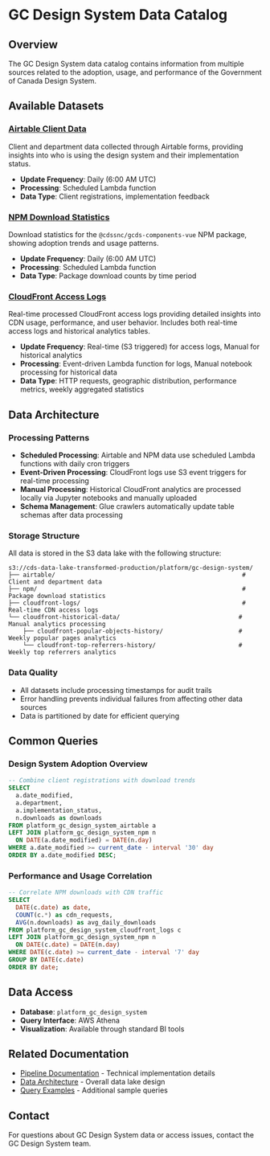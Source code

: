 # GC Design System Data Catalog

## Overview
The GC Design System data catalog contains information from multiple sources related to the adoption, usage, and performance of the Government of Canada Design System.

## Available Datasets

### [Airtable Client Data](./airtable.md)
Client and department data collected through Airtable forms, providing insights into who is using the design system and their implementation status.

- **Update Frequency**: Daily (6:00 AM UTC)
- **Processing**: Scheduled Lambda function
- **Data Type**: Client registrations, implementation feedback

### [NPM Download Statistics](./npm.md) 
Download statistics for the `@cdssnc/gcds-components-vue` NPM package, showing adoption trends and usage patterns.

- **Update Frequency**: Daily (6:00 AM UTC)  
- **Processing**: Scheduled Lambda function
- **Data Type**: Package download counts by time period

### [CloudFront Access Logs](./cloudfront.md)
Real-time processed CloudFront access logs providing detailed insights into CDN usage, performance, and user behavior. Includes both real-time access logs and historical analytics tables.

- **Update Frequency**: Real-time (S3 triggered) for access logs, Manual for historical analytics
- **Processing**: Event-driven Lambda function for logs, Manual notebook processing for historical data
- **Data Type**: HTTP requests, geographic distribution, performance metrics, weekly aggregated statistics

## Data Architecture

### Processing Patterns
- **Scheduled Processing**: Airtable and NPM data use scheduled Lambda functions with daily cron triggers
- **Event-Driven Processing**: CloudFront logs use S3 event triggers for real-time processing
- **Manual Processing**: Historical CloudFront analytics are processed locally via Jupyter notebooks and manually uploaded
- **Schema Management**: Glue crawlers automatically update table schemas after data processing

### Storage Structure
All data is stored in the S3 data lake with the following structure:
```
s3://cds-data-lake-transformed-production/platform/gc-design-system/
├── airtable/                                                    # Client and department data
├── npm/                                                         # Package download statistics  
├── cloudfront-logs/                                             # Real-time CDN access logs
└── cloudfront-historical-data/                                 # Manual analytics processing
    ├── cloudfront-popular-objects-history/                     # Weekly popular pages analytics
    └── cloudfront-top-referrers-history/                       # Weekly top referrers analytics
```

### Data Quality
- All datasets include processing timestamps for audit trails
- Error handling prevents individual failures from affecting other data sources
- Data is partitioned by date for efficient querying

## Common Queries

### Design System Adoption Overview
```sql
-- Combine client registrations with download trends
SELECT 
  a.date_modified,
  a.department,
  a.implementation_status,
  n.downloads as downloads
FROM platform_gc_design_system_airtable a
LEFT JOIN platform_gc_design_system_npm n 
  ON DATE(a.date_modified) = DATE(n.day)
WHERE a.date_modified >= current_date - interval '30' day
ORDER BY a.date_modified DESC;
```

### Performance and Usage Correlation
```sql
-- Correlate NPM downloads with CDN traffic
SELECT 
  DATE(c.date) as date,
  COUNT(c.*) as cdn_requests,
  AVG(n.downloads) as avg_daily_downloads
FROM platform_gc_design_system_cloudfront_logs c
LEFT JOIN platform_gc_design_system_npm n 
  ON DATE(c.date) = DATE(n.day)
WHERE DATE(c.date) >= current_date - interval '7' day
GROUP BY DATE(c.date)
ORDER BY date;
```

## Data Access
- **Database**: `platform_gc_design_system`
- **Query Interface**: AWS Athena
- **Visualization**: Available through standard BI tools

## Related Documentation
- [Pipeline Documentation](../../../pipelines/platform/gc-design-system/) - Technical implementation details
- [Data Architecture](../../architecture/) - Overall data lake design
- [Query Examples](./examples/) - Additional sample queries

## Contact
For questions about GC Design System data or access issues, contact the GC Design System team.
